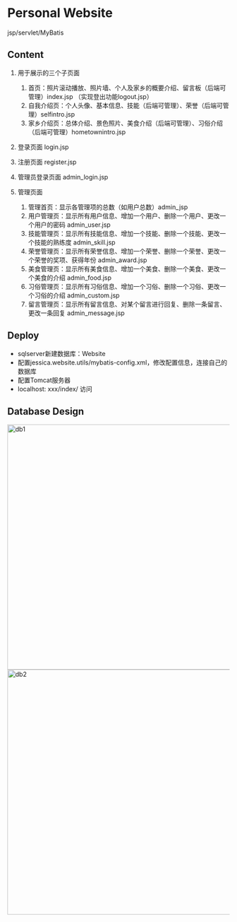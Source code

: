 # Personal Website
jsp/servlet/MyBatis

## Content
1. 用于展示的三个子页面
	1. 首页：照片滚动播放、照片墙、个人及家乡的概要介绍、留言板（后端可管理）index.jsp （实现登出功能logout.jsp）
	2. 自我介绍页：个人头像、基本信息、技能（后端可管理）、荣誉（后端可管理）selfintro.jsp
	3. 家乡介绍页：总体介绍、景色照片、美食介绍（后端可管理）、习俗介绍（后端可管理）hometownintro.jsp
	
2. 登录页面 login.jsp

3. 注册页面 register.jsp

4. 管理员登录页面 admin_login.jsp

5. 管理页面
	1. 管理首页：显示各管理项的总数（如用户总数）admin_jsp
	2. 用户管理页：显示所有用户信息、增加一个用户、删除一个用户、更改一个用户的密码 admin_user.jsp
	3. 技能管理页：显示所有技能信息、增加一个技能、删除一个技能、更改一个技能的熟练度 admin_skill.jsp
	4. 荣誉管理页：显示所有荣誉信息、增加一个荣誉、删除一个荣誉、更改一个荣誉的奖项、获得年份 admin_award.jsp
	5. 美食管理页：显示所有美食信息、增加一个美食、删除一个美食、更改一个美食的介绍 admin_food.jsp
	6. 习俗管理页：显示所有习俗信息、增加一个习俗、删除一个习俗、更改一个习俗的介绍 admin_custom.jsp
	7. 留言管理页：显示所有留言信息、对某个留言进行回复、删除一条留言、更改一条回复 admin_message.jsp
	
## Deploy
  * sqlserver新建数据库：Website
  * 配置jessica.website.utils/mybatis-config.xml，修改配置信息，连接自己的数据库
  * 配置Tomcat服务器 
  * localhost: xxx/index/ 访问
	
## Database Design
<img width="555" alt="db1" src="https://user-images.githubusercontent.com/67884721/129516572-8042779e-6442-401d-9096-d790e7523275.JPG">
<img width="555" alt="db2" src="https://user-images.githubusercontent.com/67884721/129516590-5b9b524d-9a71-4ac6-b3d7-7f5f87cdf199.JPG">
